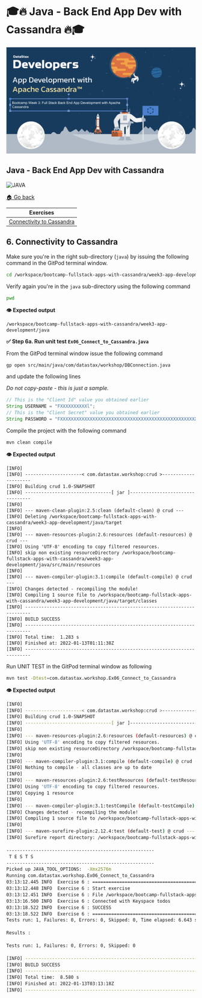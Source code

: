 # 🎓🔥 Java - Back End App Dev with Cassandra 🔥🎓

![datamodel](../images/AppDevSplash.png?raw=true)

## Java - Back End App Dev with Cassandra

![JAVA](https://raw.githubusercontent.com/DataStax-Academy/cassandra-workshop-series/master/materials/images/logo-java.png)

[🏠 Go back](../README.MD)

| Exercises |
|---|
| [Connectivity to Cassandra](#6-connectivity-to-cassandra) |

## 6. Connectivity to Cassandra 

Make sure you're in the right sub-directory (`java`) by issuing the following command in the GitPod terminal window.

```bash
cd /workspace/bootcamp-fullstack-apps-with-cassandra/week3-app-development/java
```

Verify again you're in the `java` sub-directory using the following command

```bash
pwd
```
**👁️ Expected output**

```
/workspace/bootcamp-fullstack-apps-with-cassandra/week3-app-development/java
```

**✅ Step 6a. Run unit test `Ex06_Connect_to_Cassandra.java`**

From the GitPod terminal window issue the following command 

```bash
gp open src/main/java/com/datastax/workshop/DBConnection.java
```
and update the following lines

*Do not copy-paste - this is just a sample.*

```java
// This is the "Client Id" value you obtained earlier
String USERNAME = "FXXXXXXXXXXl";
// This is the "Client Secret" value you obtained earlier
String PASSWORD = "FXXXXXXXXXXXXXXXXXXXXXXXXXXXXXXXXXXXXXXXXXXXXXXXXXXXXXdeOE.kio_.L981NQ.xq5HqXDB7s_FIJC.ssbLgbdz+G1IC0BCwIA_ZrwPrQNJWUiv26uZf2f4w";
```


Compile the project with the following command

```bash
mvn clean compile
```

**👁️ Expected output**

```
[INFO] 
[INFO] ---------------------< com.datastax.workshop:crud >---------------------
[INFO] Building crud 1.0-SNAPSHOT
[INFO] --------------------------------[ jar ]---------------------------------
[INFO] 
[INFO] --- maven-clean-plugin:2.5:clean (default-clean) @ crud ---
[INFO] Deleting /workspace/bootcamp-fullstack-apps-with-cassandra/week3-app-development/java/target
[INFO] 
[INFO] --- maven-resources-plugin:2.6:resources (default-resources) @ crud ---
[INFO] Using 'UTF-8' encoding to copy filtered resources.
[INFO] skip non existing resourceDirectory /workspace/bootcamp-fullstack-apps-with-cassandra/week3-app-development/java/src/main/resources
[INFO] 
[INFO] --- maven-compiler-plugin:3.1:compile (default-compile) @ crud ---
[INFO] Changes detected - recompiling the module!
[INFO] Compiling 1 source file to /workspace/bootcamp-fullstack-apps-with-cassandra/week3-app-development/java/target/classes
[INFO] ------------------------------------------------------------------------
[INFO] BUILD SUCCESS
[INFO] ------------------------------------------------------------------------
[INFO] Total time:  1.283 s
[INFO] Finished at: 2022-01-13T01:11:38Z
[INFO] ------------------------------------------------------------------------
```

Run UNIT TEST in the GitPod terminal window as following

```bash
mvn test -Dtest=com.datastax.workshop.Ex06_Connect_to_Cassandra
```

**👁️ Expected output**

```bash
[INFO] 
[INFO] ---------------------< com.datastax.workshop:crud >---------------------
[INFO] Building crud 1.0-SNAPSHOT
[INFO] --------------------------------[ jar ]---------------------------------
[INFO] 
[INFO] --- maven-resources-plugin:2.6:resources (default-resources) @ crud ---
[INFO] Using 'UTF-8' encoding to copy filtered resources.
[INFO] skip non existing resourceDirectory /workspace/bootcamp-fullstack-apps-with-cassandra/week3-app-development/java/src/main/resources
[INFO] 
[INFO] --- maven-compiler-plugin:3.1:compile (default-compile) @ crud ---
[INFO] Nothing to compile - all classes are up to date
[INFO] 
[INFO] --- maven-resources-plugin:2.6:testResources (default-testResources) @ crud ---
[INFO] Using 'UTF-8' encoding to copy filtered resources.
[INFO] Copying 1 resource
[INFO] 
[INFO] --- maven-compiler-plugin:3.1:testCompile (default-testCompile) @ crud ---
[INFO] Changes detected - recompiling the module!
[INFO] Compiling 1 source file to /workspace/bootcamp-fullstack-apps-with-cassandra/week3-app-development/java/target/test-classes
[INFO] 
[INFO] --- maven-surefire-plugin:2.12.4:test (default-test) @ crud ---
[INFO] Surefire report directory: /workspace/bootcamp-fullstack-apps-with-cassandra/week3-app-development/java/target/surefire-reports

-------------------------------------------------------
 T E S T S
-------------------------------------------------------
Picked up JAVA_TOOL_OPTIONS:  -Xmx2576m
Running com.datastax.workshop.Ex06_Connect_to_Cassandra
03:13:12.445 INFO  Exercise 6 : ========================================
03:13:12.448 INFO  Exercise 6 : Start exercise
03:13:12.451 INFO  Exercise 6 : File /workspace/bootcamp-fullstack-apps-with-cassandra/secure-connect-workshops.zip located
03:13:16.500 INFO  Exercise 6 : Connected with Keyspace todos
03:13:18.522 INFO  Exercise 6 : SUCCESS
03:13:18.522 INFO  Exercise 6 : ========================================
Tests run: 1, Failures: 0, Errors: 0, Skipped: 0, Time elapsed: 6.643 sec

Results :

Tests run: 1, Failures: 0, Errors: 0, Skipped: 0

[INFO] ------------------------------------------------------------------------
[INFO] BUILD SUCCESS
[INFO] ------------------------------------------------------------------------
[INFO] Total time:  8.580 s
[INFO] Finished at: 2022-01-13T03:13:18Z
[INFO] ------------------------------------------------------------------------
```



